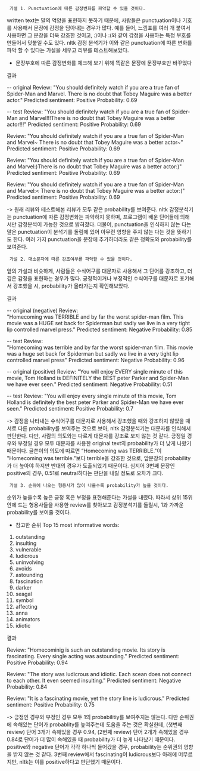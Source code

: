      가설 1. Punctuation에 따른 감정변화를 파악할 수 있을 것이다.


written text는 말의 억양을 표현하지 못하기 때문에, 사람들은 punctuation이나 기호를 사용해서 문장에 감정을 담아내는 경우가 많다. 예를 들어, 느낌표를 여러 개 붙여서 사용하면 그 문장을 더욱 강조한 것이고, :)이나 :(와 같이 감정을 사용하는 특정 부호를 만들어서 덧붙일 수도 있다. nltk 감정 분석기가 이와 같은 punctuation에 따른 변화를 파악 할 수 있다는 가설을 세우고 리뷰를 테스트해보았다.

* 문장부호에 따른 감정변화를 체크해 보기 위해 똑같은 문장에 문장부호만 바꾸었다


결과

-- original
Review: 
"You should definitely watch if you are a true fan of Spider-Man and Marvel. There is no doubt that Tobey Maguire was a better actor."
Predicted sentiment: Positive
Probability: 0.69

-- test
Review: 
"You should definitely watch if you are a true fan of Spider-Man and Marvel!!!There is no doubt that Tobey Maguire was a better actor!!!"
Predicted sentiment: Positive
Probability: 0.69

Review: 
"You should definitely watch if you are a true fan of Spider-Man and Marvel~ There is no doubt that Tobey Maguire was a better actor~"
Predicted sentiment: Positive
Probability: 0.69

Review: 
"You should definitely watch if you are a true fan of Spider-Man and Marvel:)There is no doubt that Tobey Maguire was a better actor:)"
Predicted sentiment: Positive
Probability: 0.69

Review: 
"You should definitely watch if you are a true fan of Spider-Man and Marvel:< There is no doubt that Tobey Maguire was a better actor:("
Predicted sentiment: Positive
Probability: 0.69

-> 원래 리뷰와 테스트해본 리뷰가 모두 같은 probability를 보여준다. nltk 감정분석기는 punctuation에 따른 감정변화는 파악하지 못하며, 프로그램이 배운 단어들에 의해서만 감정분석이 가능한 것으로 밝혀졌다. 더불어, punctuation을 인식하지 않는 다는 말은 punctuation이 분석기를 돌림에 있어 아무런 영향을 주지 않는 다는 것을 뜻하기도 한다. 여러 가지 punctuation을 문장에 추가하더라도 같은 정확도와 probability를 보여준다.


     가설 2. 대소문자에 따른 강조여부를 파악할 수 있을 것이다.


앞의 가설과 비슷하게, 사람들은 수식어구를 대문자로 사용해서 그 단어를 강조하고, 더 깊은 감정을 표현하는 경우가 많다. 긍정적이거나 부정적인 수식어구를 대문자로 표기해서 강조했을 시, probability가 올라가는지 확인해보았다.


결과

-- original (negative)
Review:  
"Homecoming was TERRIBLE and by far the worst spider-man film. This movie was a HUGE set back for Spiderman but sadly we live in a very tight lip controlled marvel press."
Predicted sentiment: Negative
Probability: 0.85

-- test
Review:  
"Homecoming was terrible and by far the worst spider-man film. This movie was a huge set back for Spiderman but sadly we live in a very tight lip controlled marvel press"
Predicted sentiment: Negative
Probability: 0.96

-- original (positive)
Review: 
"You will enjoy EVERY single minute of this movie, Tom Holland is DEFINITELY the BEST peter Parker and Spider-Man we have ever seen."
Predicted sentiment: Negative
Probability: 0.51

-- test
Review: 
"You will enjoy every single minute of this movie, Tom Holland is definitely the best peter Parker and Spider-Man we have ever seen."
Predicted sentiment: Positive
Probability: 0.7

-> 감정을 나타내는 수식어구를 대문자로 사용해서 강조했을 때와 강조하지 않았을 때 서로 다른 probability를 보여주는 것으로 보아, nltk 감정분석기는 대문자를 인식해서 판단한다. 다만, 사람의 의도와는 다르게 대문자를 강조로 보지 않는 것 같다. 긍정일 경우와 부정일 경우 모두 대문자를 사용한 original text의 probability가 더 낮게 나왔기 때문이다. 글쓴이의 의도에 따르면 “Homecoming was TERRIBLE."이 "Homecoming was terrible."보다 terrible을 강조한 것으로, 앞문장의 probability가 더 높아야 하지만 반대의 경우가 도출되었기 때문이다. 심지어 3번째 문장인 positive의 경우, 0.51로 neutral하다는 판단을 내릴 정도로 오차가 크다.


     가설 3. 순위에 나오는 형용사가 많이 나올수록 probability가 높을 것이다.


순위가 높을수록 높은 긍정 혹은 부정을 표현해준다는 가설을 내렸다. 따라서 상위 15위 안에 드는 형용사들을 사용한 review를 찾아보고 감정분석기를 돌릴시, 1과 가까운 probability를 보여줄 것이다.

* 참고한 순위
Top 15 most informative words:
1. outstanding
2. insulting
3. vulnerable
4. ludicrous
5. uninvolving
6. avoids
7. astounding
8. fascination
9. darker
10. seagal
11. symbol
12. affecting
13. anna
14. animators
15. idiotic


결과

Review: 
"Homecominig is such an outstanding movie. Its story is fascinating. Every single acting was astounding."
Predicted sentiment: Positive
Probability: 0.94

Review: 
"The story was ludicrous and idiotic. Each scean does not connect to each other. It even seemed insulting."
Predicted sentiment: Negative
Probability: 0.84

Review: 
"It is a fascinating movie, yet the story line is ludicrous."
Predicted sentiment: Positive
Probability: 0.75

-> 긍정인 경우와 부정인 경우 모두 1의 probabilitiy를 보여주지는 않는다. 다만 순위권에 속해있는 단어가 probablity를 높여주는데 도움을 주는 것은 확실한데, (첫번째 review) 단어 3개가 속해있을 경우 0.94, (2번째 review) 단어 2개가 속해있을 경우 0.84로 단어가 더 많이 속해있을 때 probability가 더 높게 나타났기 때문이다. 
positive와 negative 단어가 각각 하나씩 들어갔을 경우, probability는 순위권의 영향을 받지 않는 것 같다. 3번째 review에서 fascinating이 ludicrous보다 아래에 머무르지만, nltk는 이를 positive하다고 판단했기 때문이다.
